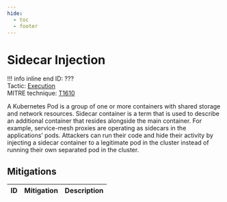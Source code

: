 ```yaml
---
hide:
  - toc
  - footer
---
```


# Sidecar Injection

!!! info inline end
    ID: ???<br>
    Tactic: [Execution](../tactics/Execution/index.md) <br>
    MITRE technique: [T1610](https://attack.mitre.org/techniques/T1610/)

A Kubernetes Pod is a group of one or more containers with shared storage and network resources. Sidecar container is a term that is used to describe an additional container that resides alongside the main container. For example, service-mesh proxies are operating as sidecars in the applications’ pods. Attackers can run their code and hide their activity by injecting a sidecar container to a legitimate pod in the cluster instead of running their own separated pod in the cluster.

## Mitigations

|ID|Mitigation|Description|
|--|----------|-----------|